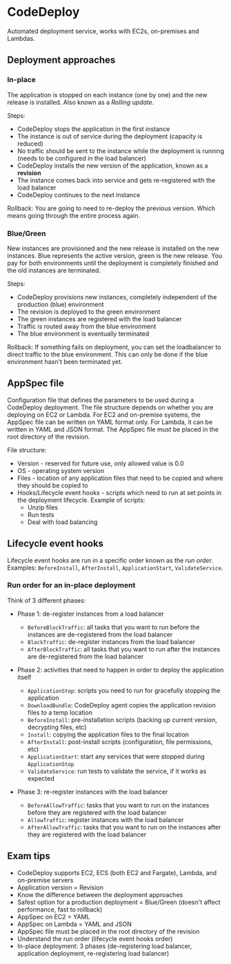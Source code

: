 # CodeDeploy
Automated deployment service, works with EC2s, on-premises and Lambdas. 

## Deployment approaches

### In-place
The application is stopped on each instance (one by one) and the new release is installed. Also known as a *Rolling update*. 

Steps:
  * CodeDeploy stops the application in the first instance
  * The instance is out of service during the deployment (capacity is reduced)
  * No traffic should be sent to the instance while the deployment is running (needs to be configured in the load balancer)
  * CodeDeploy installs the new version of the application, known as a **revision** 
  * The instance comes back into service and gets re-registered with the load balancer
  * CodeDeploy continues to the next instance

Rollback:
You are going to need to re-deploy the previous version. Which means going through the entire process again.

### Blue/Green
New instances are provisioned and the new release is installed on the new instances. Blue represents the active version, green is the new release. You pay for both environments until the deployment is completely finished and the old instances are terminated. 

Steps:
* CodeDeploy provisions new instances, completely independent of the production (blue) environment
* The revision is deployed to the green environment
* The green instances are registered with the load balancer
* Traffic is routed away from the blue environment
* The blue environment is eventually terminated 

Rollback: 
If something fails on deployment, you can set the loadbalancer to direct traffic to the blue environment. This can only be done if the blue environment hasn't been terminated yet.

## AppSpec file
Configuration file that defines the parameters to be used during a CodeDeploy deployment. The file structure depends on whether you are deploying on EC2 or Lambda. For EC2 and on-premise systems, the AppSpec file can be written on YAML format only. For Lambda, it can be written in YAML and JSON format. The AppSpec file must be placed in the root directory of the revision.

File structure: 
* Version - reserved for future use, only allowed value is 0.0
* OS - operating system version
* Files - location of any application files that need to be copied and where they should be copied to
* Hooks/Lifecycle event hooks - scripts which need to run at set points in the deployment lifecycle. Example of scripts: 
  * Unzip files
  * Run tests
  * Deal with load balancing

## Lifecycle event hooks
Lifecycle event hooks are run in a specific order known as the *run order*.
Examples: `BeforeInstall`, `AfterInstall`, `ApplicationStart`, `ValidateService`.

### Run order for an in-place deployment
Think of 3 different phases:
* Phase 1: de-register instances from a load balancer
  * `BeforeBlockTraffic`: all tasks that you want to run before the instances are de-registered from the load balancer
  * `BlockTraffic`: de-register instances from the load balancer
  * `AfterBlockTraffic`: all tasks that you want to run after the instances are de-registered from the load balancer

* Phase 2: activities that need to happen in order to deploy the application itself
  * `ApplicationStop`: scripts you need to run for gracefully stopping the application
  * `DownloadBundle`: CodeDeploy agent copies the application revision files to a temp location
  * `BeforeInstall`: pre-installation scripts (backing up current version, decrypting files, etc)
  * `Install`: copying the application files to the final location
  * `AfterInstall`: post-install scripts (configuration, file permissions, etc)
  * `ApplicationStart`: start any services that were stopped during `ApplicationStop`
  * `ValidateService`: run tests to validate the service, if it works as expected

* Phase 3: re-register instances with the load balancer
  * `BeforeAllowTraffic`: tasks that you want to run on the instances before they are registered with the load balancer
  * `AllowTraffic`: register instances with the load balancer
  * `AfterAllowTraffic`: tasks that you want to run on the instances after they are registered with the load balancer

## Exam tips
* CodeDeploy supports EC2, ECS (both EC2 and Fargate), Lambda, and on-premise servers
* Application version = Revision
* Know the difference between the deployment approaches
* Safest option for a production deployment = Blue/Green (doesn't affect performance, fast to rollback)
* AppSpec on EC2 = YAML
* AppSpec on Lambda = YAML and JSON
* AppSpec file must be placed in the root directory of the revision
* Understand the run order (lifecycle event hooks order)
* In-place deployment: 3 phases (de-registering load balancer, application deployment, re-registering load balancer) 